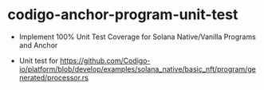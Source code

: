 # codigo-anchor-program-unit-test
* Implement 100% Unit Test Coverage for Solana Native/Vanilla Programs and Anchor


* Unit test for https://github.com/Codigo-io/platform/blob/develop/examples/solana_native/basic_nft/program/generated/processor.rs 
